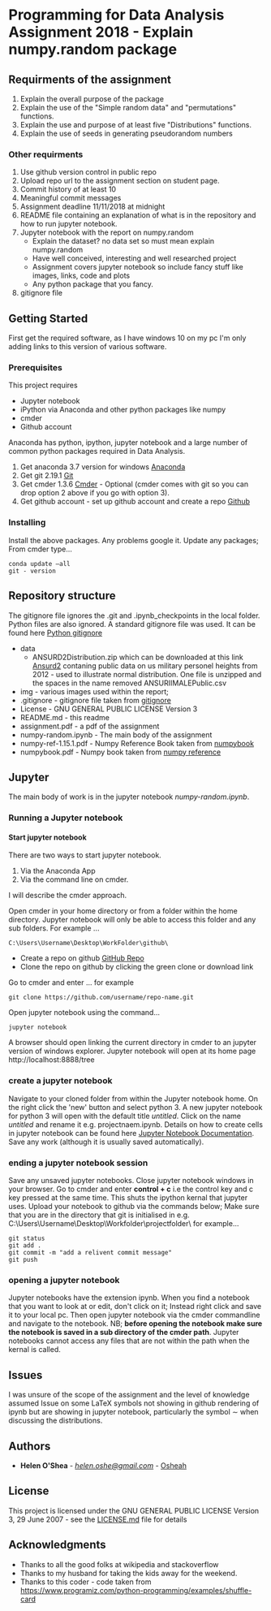 # Programming for Data Analysis Assignment 2018 - Explain numpy.random package

## Requirments of the assignment

   1. Explain the overall purpose of the package 
   2. Explain the use of the "Simple random data" and "permutations" functions. 
   3. Explain the use and purpose of at least five "Distributions" functions. 
   4. Explain the use of seeds in generating pseudorandom numbers

### Other requirments 

   1. Use github version control in public repo
   2. Upload repo url to the assignment section on student page. 
   3. Commit history of at least 10
   4. Meaningful commit messages
   5. Assignment deadline 11/11/2018 at midnight
   6. README file containing an explanation of what is in the repository and how to run jupyter notebook. 
   7. Jupyter notebook with the report on numpy.random
         * Explain the dataset? no data set so must mean explain numpy.random
         * Have well conceived, interesting and well researched project
         * Assignment covers jupyter notebook so include fancy stuff like images, links, code and plots
         * Any python package that you fancy. 
   8. gitignore file



## Getting Started

First get the required software, as I have windows 10 on my pc I'm only adding links to this version of various software. 

### Prerequisites

This project requires

   * Jupyter notebook
   * iPython via Anaconda and other python packages like  numpy
   * cmder 
   * Github account
    
Anaconda has python, ipython, jupyter notebook and a large number of common python packages required in Data Analysis. 

   1. Get anaconda 3.7 version for windows [Anaconda](https://www.anaconda.com/download/)
   2. Get git 2.19.1 [Git](https://git-scm.com/download/win)
   3. Get cmder 1.3.6 [Cmder](https://github.com/cmderdev/cmder/releases/download/v1.3.6/cmder.zip) - Optional (cmder comes with git so you can drop option 2 above if you go with option 3).  
   4. Get github account - set up github account and create a repo [Github](https://github.com/)


### Installing

Install the above packages. Any problems google it. Update any packages; From cmder type... 

```
conda update –all 
git - version

```

## Repository structure

The gitignore file ignores the .git and .ipynb_checkpoints in the local folder. Python files are also ignored. A standard gitignore file was used. It can be found here [Python gitignore](https://github.com/github/gitignore/blob/master/Python.gitignore) 

* data 
    * ANSURD2Distribution.zip which can be downloaded  at this link [Ansurd2](http://mreed.umtri.umich.edu/mreed/downloads.html) contaning public data on us military personel heights from 2012 - used to illustrate normal distribution. 
    One file is unzipped and the spaces in the name removed ANSURIIMALEPublic.csv
* img - various images used within the report; 
* .gitignore - gitignore file taken from [gitignore](https://github.com/github/gitignore/blob/master/Python.gitignore)
* License - GNU GENERAL PUBLIC LICENSE Version 3
* README.md - this readme
* assignment.pdf - a pdf of the assignment
* numpy-random.ipynb - The main body of the assignment
* numpy-ref-1.15.1.pdf - Numpy Reference Book taken from [numpybook](https://docs.scipy.org/doc/_static/numpybook.pdf)
* numpybook.pdf - Numpy book taken from [numpy reference](https://docs.scipy.org/doc/numpy/numpy-ref-1.15.1.pdf)




## Jupyter 

The main body of work is in the jupyter notebook *numpy-random.ipynb*. 


### Running a Jupyter notebook


#### Start jupyter notebook

There are two ways to start jupyter notebook. 

   1. Via the Anaconda App 
   2. Via the command line on cmder. 

I will describe the cmder approach.


Open cmder in your home directory or from a folder within the home directory. Jupyter notebook will only be able to access this folder and any sub folders. For example ...
```
C:\Users\Username\Desktop\WorkFolder\github\
```

   * Create a repo on github [GitHub Repo](https://github.com/Osheah/p4da-numpy-random)
   * Clone the repo on github by clicking the green clone or download link
    
Go to cmder and enter ... for example

```
git clone https://github.com/username/repo-name.git

```
Open jupyter notebook using the command...

```
jupyter notebook

```
A browser should open linking the current directory in cmder to an jupyter version of windows explorer. Jupyter notebook will open at its home page http://localhost:8888/tree


### create a jupyter notebook

Navigate to your cloned folder from within the Jupyter notebook home. On the right click the 'new' button and select python 3. A new jupyter notebook for python 3 will open with the default title *untitled*. Click on the name *untitled* and rename it e.g. projectnaem.ipynb. Details on how to create cells in jupyter notebook can be found here [Jupyter Notebook Documentation](https://jupyter-notebook.readthedocs.io/en/stable/notebook.html#basic-workflow). Save any work (although it is usually saved automatically). 

### ending a jupyter notebook session

Save any unsaved jupyter notebooks. Close jupyter notebook windows in your browser. Go to cmder and enter **control + c** i.e the control key and c key pressed at the same time. This shuts the ipython kernal that jupyter uses. Upload your notebook to github via the commands below; Make sure that you are in the directory that git is initialised in e.g. C:\Users\Username\Desktop\Workfolder\projectfolder\ for example...

```
git status
git add .
git commit -m "add a relivent commit message"
git push
```

### opening a jupyter notebook

Jupyter notebooks have the extension ipynb. When you find a notebook that you want to look at or edit, don't click on it; Instead right click and save it to your local pc. Then open jupyter notebook via the cmder commandline and navigate to the notebook. NB; **before opening the notebook make sure the notebook is saved in a sub directory of the cmder path**. Jupyter notebooks cannot access any files that are not within the path when the kernal is called. 

## Issues
I was unsure of the scope of the assignment and the level of knowledge assumed
Issue on some LaTeX symbols not showing in github rendering of ipynb but are showing in jupyter notebook, particularly the symbol $\sim$  when discussing the distributions. 


## Authors

* **Helen O'Shea** - *helen.oshe@gmail.com* - [Osheah](https://github.com/Osheah/)


## License

This project is licensed under the  GNU GENERAL PUBLIC LICENSE Version 3, 29 June 2007 - see the [LICENSE.md](LICENSE.md) file for details

## Acknowledgments

* Thanks to all the good folks at wikipedia and stackoverflow
* Thanks to my husband for taking the kids away for the weekend. 
* Thanks to this coder  - code taken from https://www.programiz.com/python-programming/examples/shuffle-card
